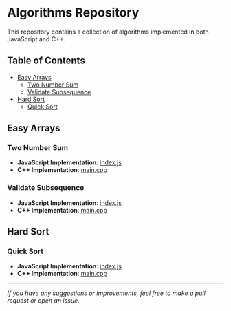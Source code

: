 # Algorithms Repository

This repository contains a collection of algorithms implemented in both JavaScript and C++.

## Table of Contents

- [Easy Arrays](#easy-arrays)
  - [Two Number Sum](#two-number-sum)
  - [Validate Subsequence](#validate-subsequence)
- [Hard Sort](#hard-sort)
  - [Quick Sort](#quick-sort)

## Easy Arrays

### Two Number Sum

- **JavaScript Implementation**: [index.js](./easy/arrays/two-number-sum/index.js)
- **C++ Implementation**: [main.cpp](./easy/arrays/two-number-sum/main.cpp)

### Validate Subsequence

- **JavaScript Implementation**: [index.js](./easy-arrays/validate-subsequence/index.js)
- **C++ Implementation**: [main.cpp](./easy/arrays/validate-subsequence/main.cpp)

## Hard Sort

### Quick Sort

- **JavaScript Implementation**: [index.js](./hard/sort/quick-sort/index.js)
- **C++ Implementation**: [main.cpp](./hard/sort/quick-sort/main.cpp)

---

_If you have any suggestions or improvements, feel free to make a pull request or open an issue._
